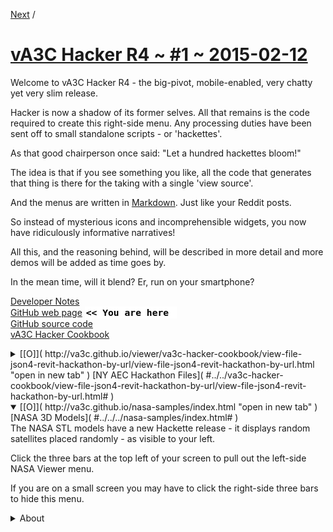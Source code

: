 <a href=va3c-hacker-r4-dev.html#post#2015-02-14.md#../../va3c-hacker-cookbook/edit-geometry-vertices/r1/edit-geometry-vertices-r1-the-game.html# >Next</a> / 

[vA3C Hacker R4 ~ #1 ~ 2015-02-12]( ./va3c-hacker-r4.html "The big pivot release" )
===

Welcome to vA3C Hacker R4 - the big-pivot, mobile-enabled, very chatty yet very slim release.

Hacker is now a shadow of its former selves. All that remains is the code required to create this right-side menu.
Any processing duties have been sent off to small standalone scripts - or 'hackettes'.

As that good chairperson once said: "Let a hundred hackettes bloom!" 

The idea is that if you see something you like, all the code that generates that thing is there for the taking with a single 'view source'.

And the menus are written in [Markdown]( http://en.wikipedia.org/wiki/Markdown ). Just like your Reddit posts. 

So instead of mysterious icons and incomprehensible widgets, you now have ridiculously informative narratives!

All this, and the reasoning behind, will be described in more detail and more demos will be added as time goes by.

In the mean time, will it blend? Er, run on your smartphone?

[Developer Notes]( #../dev-notes.md# )  
[GitHub  web page]( http://va3c.github.io/viewer/va3c-hacker/ "view the files as apps." ) <input value="<< You are here" size=15 style="font:bold 11pt monospace;border-width:0;" >  
[GitHub source code]( https://github.com/va3c/viewer/tree/gh-pages/va3c-hacker "View files with GitHub" ) <scan style=display:none ><< You are here</scan>  
[vA3C Hacker Cookbook](  ../../va3c-hacker-cookbook/va3c-hacker-cookbook-viewer-r1.html )

<details>
<summary>
[[O]]( http://va3c.github.io/viewer/va3c-hacker-cookbook/view-file-json4-revit-hackathon-by-url/view-file-json4-revit-hackathon-by-url.html "open in new tab" )
[NY AEC Hackathon Files]( #../../va3c-hacker-cookbook/view-file-json4-revit-hackathon-by-url/view-file-json4-revit-hackathon-by-url.html# )
</summary>
We start back at the beginning - with a viewer dedicated to the rather gnarly files generated during the hackathon that launched this project.

It's the same as before - just faster, smaller and better.

</details>
<details open>
<summary>
[[O]]( http://va3c.github.io/nasa-samples/index.html "open in new tab" )
[NASA 3D Models]( #../../../nasa-samples/index.html# )
</summary>
The NASA STL models have a new Hackette release - it displays random satellites placed randomly - as visible to your left.

Click the three bars at the top left of your screen to pull out the left-side NASA Viewer menu.

If you are on a small screen you may have to click the right-side three bars to hide this menu.
</details>
<details>
<summary>About</summary>

Credits: [three.js]( http://threejs.org "Thank you, Mr.doob" ) - [webgl]( http://khronos.org/webgl/  "Thank you, Ken et al" )

copyright © 2014 & 2015 vA3C authors ~ MIT license

</details>
